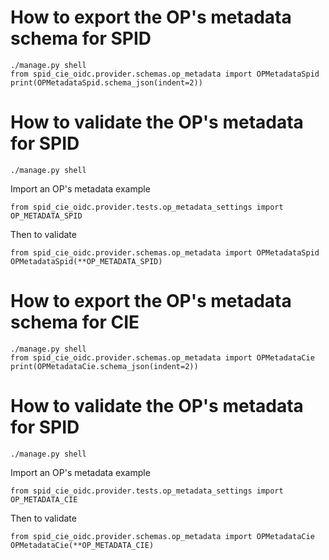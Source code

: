 # How to export the OP's metadata schema for SPID

````
./manage.py shell
from spid_cie_oidc.provider.schemas.op_metadata import OPMetadataSpid
print(OPMetadataSpid.schema_json(indent=2))
````

# How to validate the OP's metadata for SPID

````
./manage.py shell
````
Import an OP's metadata example
````
from spid_cie_oidc.provider.tests.op_metadata_settings import OP_METADATA_SPID
````
Then to validate
````
from spid_cie_oidc.provider.schemas.op_metadata import OPMetadataSpid
OPMetadataSpid(**OP_METADATA_SPID)
````


# How to export the OP's metadata schema for CIE

````
./manage.py shell
from spid_cie_oidc.provider.schemas.op_metadata import OPMetadataCie
print(OPMetadataCie.schema_json(indent=2))
````

# How to validate the OP's metadata for SPID

````
./manage.py shell
````
Import an OP's metadata example
````
from spid_cie_oidc.provider.tests.op_metadata_settings import OP_METADATA_CIE
````
Then to validate
````
from spid_cie_oidc.provider.schemas.op_metadata import OPMetadataCie
OPMetadataCie(**OP_METADATA_CIE)